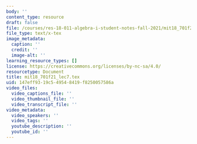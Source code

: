 ```yaml
---
body: ''
content_type: resource
draft: false
file: /courses/res-18-011-algebra-i-student-notes-fall-2021/mit18_701f21_lec7.tex
file_type: text/x-tex
image_metadata:
  caption: ''
  credit: ''
  image-alt: ''
learning_resource_types: []
license: https://creativecommons.org/licenses/by-nc-sa/4.0/
resourcetype: Document
title: mit18_701f21_lec7.tex
uid: 147eff93-19c5-4954-8419-f8250057586a
video_files:
  video_captions_file: ''
  video_thumbnail_file: ''
  video_transcript_file: ''
video_metadata:
  video_speakers: ''
  video_tags: ''
  youtube_description: ''
  youtube_id: ''
---
```

